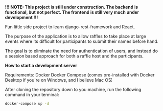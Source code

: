 **!!! NOTE: This project is still under construction. The backend is functional, but not perfect. The frontend is still very much under development !!!**

Fun little side project to learn django-rest-framework and React.

The purpose of the application is to allow raffles to take place at large events where its difficult for participants to submit their names before hand.

The goal is to eliminate the need for authentication of users, and instead do a session based approach for both a raffle host and the participants.

**How to start a development server**

Requirements:
Docker
Docker Compose (comes pre-installed with Docker Desktop if you're on Windows, and I believe Mac OS)

After cloning the repository down to you machine, run the following command in your terminal:

```bash
docker-compose up -d
```
